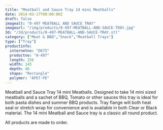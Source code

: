 ```yaml
---
title: "Meatball and Sauce Tray 14 mini Meatballs"
date: 2014-03-17T00:00:00Z
draft: false
imagealt: "0-497 MEATBALL AND SAUCE TRAY"
imageurl: "/img/products/0-497-MEATBALL-AND-SAUCE-TRAY.jpg"
3d: "/3d/products/0-497-MEATBALL-AND-SAUCE-TRAY.stl"
category: ["Meat & BBQ","Snack","Meatball Trays"]
type: ["Tray"]
productinfo:
  internetno: "D675"
  productno: "0-497"
  length: 256
  width: 143
  depth: 46
  shape: "Rectangle"
  polymer: "APET-PE"
---
```

Meatball and Sauce Tray 14 mini Meatballs. Designed to take 14 mini sized meatballs and a sachet of BBQ, Tomato or other sauces this tray is ideal for both pasta dishes and summer BBQ products. Tray flange will both heat seal or stretch wrap for convenience and is available in both Clear or Black material. The 14 mini Meatball and Sauce tray is a classic all round product.

All products are made to order.